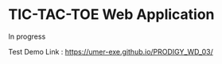 # TIC-TAC-TOE Web Application

In progress

Test Demo Link : https://umer-exe.github.io/PRODIGY_WD_03/
